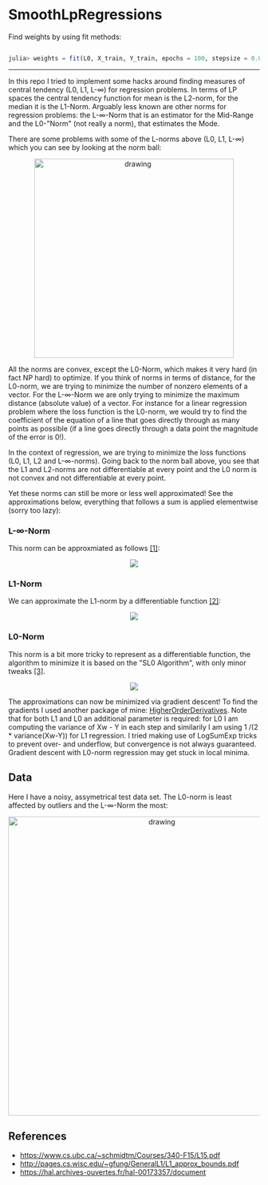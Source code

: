# SmoothLpRegressions
Find weights by using fit methods:
```julia

julia> weights = fit(L0, X_train, Y_train, epochs = 100, stepsize = 0.0001);

 ```

---
In this repo I tried to implement some hacks around finding measures of central tendency (L0, L1, L-∞) for regression problems.
In terms of LP spaces the central tendency function for mean is the L2-norm, for the median it is the L1-Norm. Arguably less known 
are other norms for regression problems: the L-∞-Norm that is an estimator for the Mid-Range and the L0-"Norm" (not really a norm),
that estimates the Mode.

There are some problems with some of the L-norms above (L0, L1, L-∞) which you can see by looking at the norm ball:

<p align="center">
<img src="../master/img/pnorm.png" alt="drawing" width="400"/>
</p>

All the norms are convex, except the L0-Norm, which makes it very hard (in fact NP hard) to optimize. If you think of norms in terms of
distance, for the L0-norm, we are trying to minimize the number of nonzero elements of a vector. For the L-∞-Norm we are only 
trying to minimize the maximum distance (absolute value) of a vector. For instance for a linear regression problem where the loss function 
is the L0-norm, we would try to find the coefficient of the equation of a line that goes directly through as many points as possible (if a
line goes directly through a data point the magnitude of the error is 0!).

In the context of regression, we are trying to minimize the loss functions (L0, L1, L2 and L-∞-norms). Going back to the norm ball above,
you see that the L1 and L2-norms are not differentiable at every point and the L0 norm is not convex and not differentiable at every point.

Yet these norms can still be more or less well approximated! See the approximations below, everything that follows a sum is applied elementwise (sorry too lazy):

### L-∞-Norm
This norm can be approxmiated as follows [[1]](https://www.cs.ubc.ca/~schmidtm/Courses/340-F15/L15.pdf):

<p align="center">
<img src="https://render.githubusercontent.com/render/math?math=%5Cleft%20%5C%7C%20Xw%20-%20Y%20%5Cright%20%5C%7C_%7B%5Cinfty%7D%20%5Capprox%20%20log(%5Csum%20%5Cexp(Xw%20-%20Y)%20%2B%20%5Csum%20%5Cexp(Y%20-%20Xw))">
</p>



### L1-Norm
We can approximate the L1-norm by a differentiable function [[2]](http://pages.cs.wisc.edu/~gfung/GeneralL1/L1_approx_bounds.pdf):

<p align="center">
<img src="https://render.githubusercontent.com/render/math?math=%5Cleft%20%5C%7C%20Xw%20-%20Y%20%5Cright%20%5C%7C_%7B1%7D%20%5Capprox%20%5Cfrac%7B1%7D%7B%5Calpha%7D%20%5Csum%20log(1%20%2B%20exp(-%5Calpha%20(Xw%20-%20Y)))%20%2Blog(1%20%2B%20exp(%5Calpha%20(Xw%20-%20Y))">
</p>



### L0-Norm
This norm is a bit more tricky to represent as a differentiable function, the algorithm to minimize it is based on the "SL0 Algorithm", with only minor tweaks [[3]](https://hal.archives-ouvertes.fr/hal-00173357/document).

<p align="center">
<img src="https://render.githubusercontent.com/render/math?math=%5Cleft%20%5C%7C%20Xw%20-%20Y%20%5Cright%20%5C%7C_%7B0%7D%20%5Capprox%20n%20-%20%5Csum%20%5Cexp%20%5Cbigg(%5Cfrac%7B(Xw%20-%20Y)%5E2%7D%7B2%5Csigma%20%5E%7B2%7D%7D%20%5Cbigg)">
</p>


The approximations can now be minimized via gradient descent! To find the gradients I used another package of mine: [HigherOrderDerivatives](https://github.com/kgeoffrey/HigherOrderDerivatives). Note that for both L1 and L0 an additional parameter is required: for L0 I am computing the variance
of Xw - Y in each step and similarily I am using 1 /(2 * variance(Xw-Y)) for L1 regression. I tried making use of LogSumExp tricks to prevent over- and underflow, but convergence is not always guaranteed. Gradient descent with L0-norm regression may get stuck in local minima.

## Data

Here I have a noisy, assymetrical test data set. The L0-norm is least affected by outliers and the L-∞-Norm the most:

<p align="center">
<img src="../master/img/comparison.png" alt="drawing" width="600"/>
</p>


## References
- https://www.cs.ubc.ca/~schmidtm/Courses/340-F15/L15.pdf
- http://pages.cs.wisc.edu/~gfung/GeneralL1/L1_approx_bounds.pdf
- https://hal.archives-ouvertes.fr/hal-00173357/document

